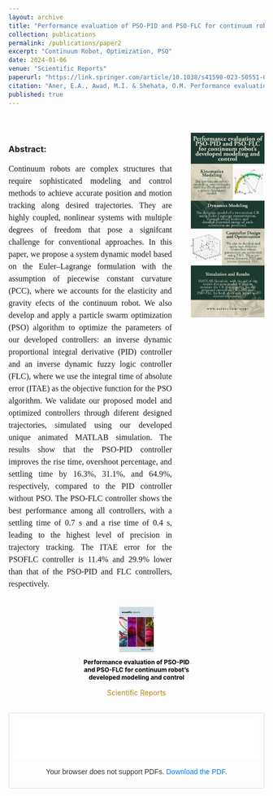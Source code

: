 ```yaml
---
layout: archive
title: "Performance evaluation of PSO-PID and PSO-FLC for continuum robot’s developed modeling and control"
collection: publications
permalink: /publications/paper2
excerpt: "Continuum Robot, Optimization, PSO"
date: 2024-01-06
venue: "Scientific Reports"
paperurl: "https://link.springer.com/article/10.1038/s41598-023-50551-0"
citation: "Aner, E.A., Awad, M.I. & Shehata, O.M. Performance evaluation of PSO-PID and PSO-FLC for continuum robot’s developed modeling and control. Sci Rep 14, 733 (2024). https://doi.org/10.1038/s41598-023-50551-0"
published: true
---
```


<style>
    .pdf-container {
        border: 1px solid #ddd; /* Add a grey border */
        border-radius: 4px; /* Optional: rounds the corners */
        padding: 10px; /* Adds some padding inside the border */
    }

    .pdf-container p {
        text-align: center;
        color: #333;
        font-family: Arial, sans-serif;
    }

    .pdf-container a {
        color: #007BFF;
        text-decoration: none;
    }

    .pdf-container a:hover {
        text-decoration: underline;
    }
</style>

<!-- Publications ----------------------------------->
<div style="display: flex; justify-content: center; align-items: flex-start; gap: 20px; margin-top: 50px;">
  <!-- Abstract Section -->
  <div style="width: 70%; text-align: left;">
    <h3>Abstract:</h3>
    <p style="text-align: justify; font-family: 'Times New Roman', Times, serif; font-size: 16px; line-height: 1.5; width: 95%;">
      Continuum robots are complex structures that require sophisticated modeling and control methods to achieve accurate position and motion tracking along desired trajectories. They are highly coupled, nonlinear systems with multiple degrees of freedom that pose a signifcant challenge for conventional approaches. In this paper, we propose a system dynamic model based on the Euler–Lagrange formulation with the assumption of piecewise constant curvature (PCC), where we accounts for the elasticity and gravity efects of the continuum robot. We also develop and apply a particle swarm optimization (PSO) algorithm to optimize the parameters of our developed controllers: an inverse dynamic proportional integral derivative (PID) controller and an inverse dynamic fuzzy logic controller (FLC), where we use the integral time of absolute error (ITAE) as the objective function for the PSO algorithm. We validate our proposed model and optimized controllers through diferent designed trajectories, simulated using our developed unique animated MATLAB simulation. The results show that the PSO-PID controller improves the rise time, overshoot percentage, and settling time by 16.3%, 31.1%, and 64.9%, respectively, compared to the PID controller without PSO. The PSO-FLC controller shows the best performance among all controllers, with a settling time of 0.7 s and a rise time of 0.4 s, leading to the highest level of precision in trajectory tracking. The ITAE error for the PSOFLC controller is 11.4% and 29.9% lower than that of the PSO-PID and FLC controllers, respectively.
    </p>
  </div>

  <!-- Image Section -->
  <div style="width: 30%; text-align: center; display: flex; align-items: center; justify-content: center;">
    <a href="../images/p2-f2.png" target="_blank">
      <img src="../images/p2-f2.png" alt="Continuum Manipulator Dynamics" style="width: 100%; max-width: 300px; height: auto; display: block; margin: auto;" />
    </a>
  </div>
</div>
<br>

<div style="display: flex; justify-content: center; align-items: center; gap: 20px;">
  <div style="text-align: center; width: 45%;">
    <a href="https://link.springer.com/article/10.1038/s41598-023-50551-0" target="_blank">
      <img src="../images/p2.jpg" alt="Journal Cover Image" style="width: 30%; display: block; margin: auto;" />
    </a>
    <p style="font-size: 12px; color: black; font-weight: bold;text-align: center">Performance evaluation of PSO-PID and PSO-FLC for continuum robot’s developed modeling and control</p>
    <p style="font-size: 14px; text-align: center; color: #B8860B;">Scientific Reports</p>
  </div>
</div>
<br>

<!-- Embed PDF -->
<div class="pdf-container">
    <object data="../files/s41598-023-50551-0.pdf?inline=true" type="application/pdf" width="100%" height="80px">
        <embed src="../files/s41598-023-50551-0.pdf?inline=true" type="application/pdf" width="100%" height="80px">
            <!-- Fallback content for browsers that don't support embedding PDFs -->
            <p>Your browser does not support PDFs. <a href="../files/s41598-023-50551-0.pdf?inline=true">Download the PDF</a>.</p>
        </embed>
    </object>
</div>
